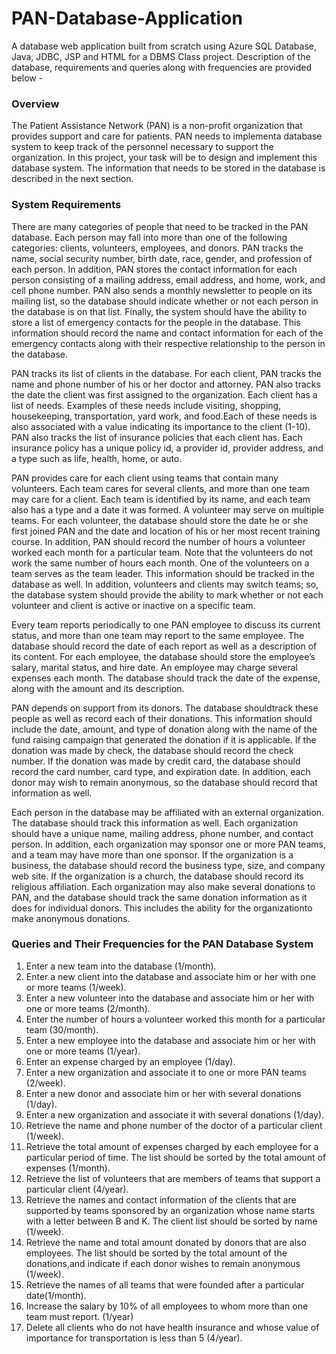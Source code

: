 # PAN-Database-Application
A database web application built from scratch using Azure SQL Database, Java, JDBC, JSP and HTML for a DBMS Class project. Description of the database, requirements and queries along with frequencies are provided below -


### Overview

The Patient Assistance Network (PAN) is a non-profit organization that provides support and care for patients.  PAN needs to implementa database system to keep track of the personnel necessary to support the organization.  In this project, your task will be to design and implement this database system.  The information that needs to be stored in the database is described in the next section.

### System Requirements
There are many categories of people that need to be tracked in the PAN database.  Each person may fall into more than one of the following categories: clients, volunteers, employees, and donors.  PAN tracks the name, social security number, birth date, race, gender, and profession of each person. In addition, PAN stores the contact information for each person consisting of a mailing address,  email  address,  and  home,  work, and cell phone number. PAN  also  sends  a  monthly newsletter to people on its mailing list, so the database should indicate whether or not each person in the database is on that list. Finally, the system should have the ability to store a list of emergency contacts for the  people in the database. This information should  record  the  name  and  contact information  for  each  of  the  emergency  contacts  along  with their respective relationship to the person in the database.

PAN tracks its list of clients in the database. For each client, PAN tracks the name and phone number  of  his  or  her  doctor  and  attorney.    PAN also  tracks  the  date  the  client  was  first assigned to the organization.  Each client has a list of needs.  Examples of these needs include visiting, shopping, housekeeping, transportation, yard work, and food.Each of these needs is also associated with a value indicating its importance to the client (1-10).  PAN also tracks the list of insurance policies that each client has.  Each insurance policy has a unique policy id, a provider id, provider address, and a type such as life, health, home, or auto.

PAN provides care for each client using teams that contain many volunteers. Each team cares for several clients, and more than one team may care for a client. Each team is identified by its  name,  and  each  team  also  has  a  type  and  a date  it  was  formed. A  volunteer  may  serve  on multiple teams.  For each volunteer, the database should store the date he or she first joined PAN and the date and location of his or her most recent training course. In addition, PAN should record the number of hours a volunteer worked each month for a particular team.  Note that the volunteers do not work the same number of hours each month. One of the volunteers on a team serves as the team leader.  This information should be tracked in the database as well.  In addition, volunteers and clients may switch teams; so, the database system should provide the ability to mark whether or not each volunteer and client is active or inactive on a specific team.

Every team reports periodically  to  one  PAN  employee  to  discuss its current status, and more than one team may report to the same employee.  The database should record the date of each report as well as a description of its content. For each employee, the database should store the employee’s salary, marital status, and hire date. An employee may charge several expenses each month.  The database should track the date of the expense, along with the amount and its description.

PAN depends on support from its donors. The database shouldtrack these people as well as record each of their donations.  This information should include the date, amount, and type of donation  along  with  the  name  of  the  fund  raising  campaign  that  generated  the  donation  if  it  is applicable.  If the donation was made by check, the database should record the check number.  If the donation was made by credit card, the database should record the card number, card type, and expiration date.  In addition, each donor may wish to remain anonymous, so the database should record that information as well.

Each person in the database may be affiliated with an external organization.  The database should  track  this  information  as  well. Each  organization  should  have  a  unique  name,  mailing address, phone number, and contact person.  In addition, each organization may sponsor one or more PAN teams, and a team may have more than one sponsor.  If the organization is a business, the database should record the business type, size, and company web site.  If the organization is a  church,  the  database  should record  its  religious  affiliation. Each  organization may  also  make several donations to PAN, and the database should track the same donation information as it does for individual donors.  This includes the ability for the organizationto make anonymous donations.

### Queries and Their Frequencies for the PAN Database System

1.  Enter a new team into the database (1/month).
2.  Enter a new client into the database and associate him or her with one or more teams (1/week).
3.  Enter  a  new volunteer  into  the  database  and  associate  him  or  her  with  one  or  more  teams (2/month).
4.  Enter the number of hours a volunteer worked this month for a particular team (30/month).
5.  Enter  a  new  employee  into  the  database  and  associate  him  or  her  with one  or  more teams (1/year).
6.  Enter an expense charged by an employee (1/day). 
7.  Enter a new organization and associate it to one or more PAN teams (2/week).
8.  Enter a new donor and associate him or her with several donations (1/day).
9.  Enter a new organization and associate it with several donations (1/day).
10. Retrieve the name and phone number of the doctor of a particular client (1/week).
11. Retrieve  the  total  amount  of  expenses  charged  by  each  employee  for  a  particular  period of time.  The list should be sorted by the total amount of expenses (1/month).
12. Retrieve  the  list  of  volunteers  that  are  members  of  teams  that  support  a  particular  client (4/year).
13. Retrieve  the  names  and  contact  information  of  the  clients  that  are  supported  by  teams sponsored by an organization whose name starts with a letter between B and K.  The client list should be sorted by name (1/week). 
14. Retrieve  the  name  and  total  amount  donated  by  donors  that  are  also  employees. The  list should be sorted by the total amount of the donations,and indicate if each donor wishes to remain anonymous (1/week).
15. Retrieve the names of all teams that were founded after a particular date(1/month).
16. Increase the salary by 10% of all employees to whom more than one team must report.  (1/year)
17. Delete  all  clients  who  do  not  have  health  insurance  and  whose  value  of  importance  for transportation is less than 5 (4/year).


